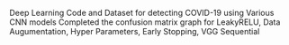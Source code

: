 Deep Learning Code and Dataset for detecting COVID-19 using Various CNN models
Completed the confusion matrix graph for 
    LeakyRELU, 
    Data Augumentation, 
    Hyper Parameters, 
    Early Stopping, 
    VGG
    Sequential
